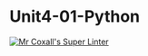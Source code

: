 # Unit4-01-Python
[![Mr Coxall's Super Linter](https://github.com/ICS3U-C-Programming-LilyC/Unit4-01-Python/workflows/Mr%20Coxall's%20Super%20Linter/badge.svg)](https://github.com/ICS3U-C-Programming-LilyC/Unit4-01-Python/actions/)
